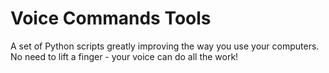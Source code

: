 # Voice Commands Tools

A set of Python scripts greatly improving the way you use your computers. No need to lift a finger - your voice can do all the work!

